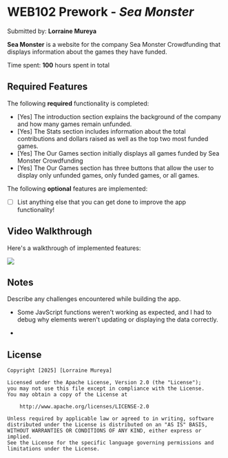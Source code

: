 # WEB102 Prework - *Sea Monster*

Submitted by: **Lorraine Mureya**

**Sea Monster** is a website for the company Sea Monster Crowdfunding that displays information about the games they have funded.

Time spent: **100** hours spent in total

## Required Features

The following **required** functionality is completed:

* [Yes] The introduction section explains the background of the company and how many games remain unfunded.
* [Yes] The Stats section includes information about the total contributions and dollars raised as well as the top two most funded games.
* [Yes] The Our Games section initially displays all games funded by Sea Monster Crowdfunding
* [Yes] The Our Games section has three buttons that allow the user to display only unfunded games, only funded games, or all games.

The following **optional** features are implemented:

* [ ] List anything else that you can get done to improve the app functionality!

## Video Walkthrough

Here's a walkthrough of implemented features:

<div>
    <a href="https://www.loom.com/share/5499d304507c4aafb30d4232ba4ec487">
    <a href="https://www.loom.com/share/5499d304507c4aafb30d4232ba4ec487">
      <img style="max-width:300px;" src="https://cdn.loom.com/sessions/thumbnails/5499d304507c4aafb30d4232ba4ec487-314d09dc65aafb34-full-play.gif">
    </a>
  </div>

## Notes

Describe any challenges encountered while building the app.

- Some JavScript functions weren't working as expected, and I had to debug why elements weren't updating or displaying the data correctly.

- 


## License

    Copyright [2025] [Lorraine Mureya]

    Licensed under the Apache License, Version 2.0 (the "License");
    you may not use this file except in compliance with the License.
    You may obtain a copy of the License at

        http://www.apache.org/licenses/LICENSE-2.0

    Unless required by applicable law or agreed to in writing, software
    distributed under the License is distributed on an "AS IS" BASIS,
    WITHOUT WARRANTIES OR CONDITIONS OF ANY KIND, either express or implied.
    See the License for the specific language governing permissions and
    limitations under the License.
